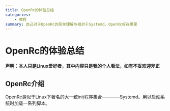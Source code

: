 ```yaml
---
title: OpenRc的体验总结
categories: 
    - 教程
summary: 自己对于OpenRc的简单理解与相对于Systemd，OpenRc好在哪里
---
```


# OpenRc的体验总结

**声明：本人只是Linux爱好者，其中内容只是我的个人看法，如有不妥欢迎斧正**

## OpenRc介绍
OpenRc类似于Linux下著名的大一统init程序集合————Systemd。用以启动系统时加载一系列脚本。
